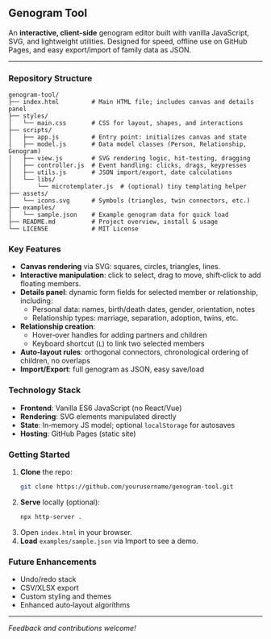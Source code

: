 ## Genogram Tool

An **interactive, client-side** genogram editor built with vanilla JavaScript, SVG, and lightweight utilities. Designed for speed, offline use on GitHub Pages, and easy export/import of family data as JSON.

---

### Repository Structure

```
genogram-tool/
├── index.html         # Main HTML file; includes canvas and details panel
├── styles/
│   └── main.css       # CSS for layout, shapes, and interactions
├── scripts/
│   ├── app.js         # Entry point: initializes canvas and state
│   ├── model.js       # Data model classes (Person, Relationship, Genogram)
│   ├── view.js        # SVG rendering logic, hit‑testing, dragging
│   ├── controller.js  # Event handling: clicks, drags, keypresses
│   ├── utils.js       # JSON import/export, date calculations
│   └── libs/
│       └── microtemplater.js  # (optional) tiny templating helper
├── assets/
│   └── icons.svg      # Symbols (triangles, twin connectors, etc.)
├── examples/
│   └── sample.json    # Example genogram data for quick load
├── README.md          # Project overview, install & usage
└── LICENSE            # MIT License
```

### Key Features

- **Canvas rendering** via SVG: squares, circles, triangles, lines.
- **Interactive manipulation**: click to select, drag to move, shift‑click to add floating members.
- **Details panel**: dynamic form fields for selected member or relationship, including:
  - Personal data: names, birth/death dates, gender, orientation, notes
  - Relationship types: marriage, separation, adoption, twins, etc.
- **Relationship creation**:
  - Hover‑over handles for adding partners and children
  - Keyboard shortcut (`L`) to link two selected members
- **Auto-layout rules**: orthogonal connectors, chronological ordering of children, no overlaps
- **Import/Export**: full genogram as JSON, easy save/load

### Technology Stack

- **Frontend**: Vanilla ES6 JavaScript (no React/Vue)
- **Rendering**: SVG elements manipulated directly
- **State**: In‑memory JS model; optional `localStorage` for autosaves
- **Hosting**: GitHub Pages (static site)

### Getting Started

1. **Clone** the repo:
   ```bash
   git clone https://github.com/yourusername/genogram-tool.git
   ```
2. **Serve** locally (optional):
   ```bash
   npx http-server .
   ```
3. Open `index.html` in your browser.
4. **Load** `examples/sample.json` via Import to see a demo.

### Future Enhancements

- Undo/redo stack
- CSV/XLSX export
- Custom styling and themes
- Enhanced auto‑layout algorithms

---

*Feedback and contributions welcome!*

